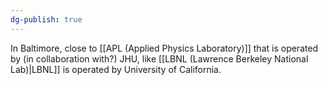 ```yaml
---
dg-publish: true
---
```

In Baltimore, close to [[APL (Applied Physics Laboratory)]] that is operated by (in collaboration with?) JHU, like [[LBNL (Lawrence Berkeley National Lab)|LBNL]] is operated by University of California.